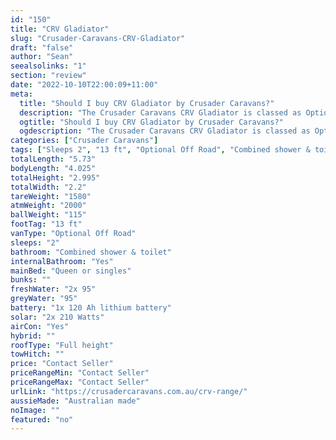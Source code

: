 ```yaml
---
id: "150"
title: "CRV Gladiator"
slug: "Crusader-Caravans-CRV-Gladiator"
draft: "false"
author: "Sean"
seealsolinks: "1"
section: "review"
date: "2022-10-10T22:00:09+11:00"
meta:
  title: "Should I buy CRV Gladiator by Crusader Caravans?"
  description: "The Crusader Caravans CRV Gladiator is classed as Optional Off Road, and sleeps 2 people. It is Australian made and comes in at 13 ft. It generally has Combined shower & toilet."
  ogtitle: "Should I buy CRV Gladiator by Crusader Caravans?"
  ogdescription: "The Crusader Caravans CRV Gladiator is classed as Optional Off Road, and sleeps 2 people. It is Australian made and comes in at 13 ft. It generally has Combined shower & toilet."
categories: ["Crusader Caravans"]
tags: ["Sleeps 2", "13 ft", "Optional Off Road", "Combined shower & toilet", "Full height", "Price Unknown"]
totalLength: "5.73"
bodyLength: "4.025"
totalHeight: "2.995"
totalWidth: "2.2"
tareWeight: "1580"
atmWeight: "2000"
ballWeight: "115"
footTag: "13 ft"
vanType: "Optional Off Road"
sleeps: "2"
bathroom: "Combined shower & toilet"
internalBathroom: "Yes"
mainBed: "Queen or singles"
bunks: ""
freshWater: "2x 95"
greyWater: "95"
battery: "1x 120 Ah lithium battery"
solar: "2x 210 Watts"
airCon: "Yes"
hybrid: ""
roofType: "Full height"
towHitch: ""
price: "Contact Seller"
priceRangeMin: "Contact Seller"
priceRangeMax: "Contact Seller"
urlLink: "https://crusadercaravans.com.au/crv-range/"
aussieMade: "Australian made"
noImage: ""
featured: "no"
---
```

